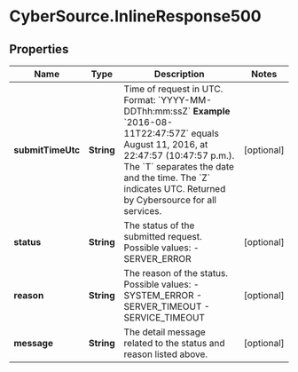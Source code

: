 # CyberSource.InlineResponse500

## Properties
Name | Type | Description | Notes
------------ | ------------- | ------------- | -------------
**submitTimeUtc** | **String** | Time of request in UTC. Format: &#x60;YYYY-MM-DDThh:mm:ssZ&#x60; **Example** &#x60;2016-08-11T22:47:57Z&#x60; equals August 11, 2016, at 22:47:57 (10:47:57 p.m.). The &#x60;T&#x60; separates the date and the time. The &#x60;Z&#x60; indicates UTC.  Returned by Cybersource for all services.  | [optional] 
**status** | **String** | The status of the submitted request.  Possible values:  - SERVER_ERROR  | [optional] 
**reason** | **String** | The reason of the status.  Possible values:  - SYSTEM_ERROR  - SERVER_TIMEOUT  - SERVICE_TIMEOUT  | [optional] 
**message** | **String** | The detail message related to the status and reason listed above. | [optional] 


